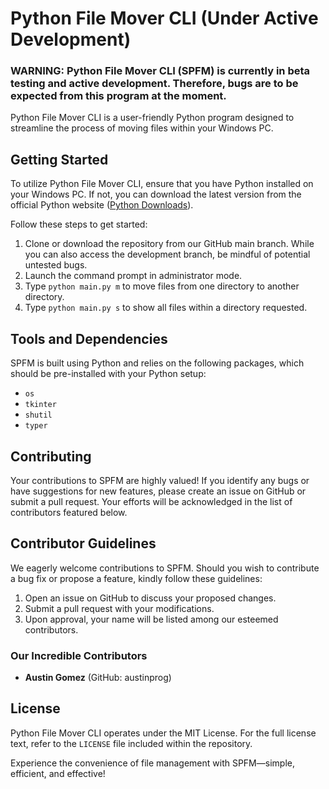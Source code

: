 # Python File Mover CLI (Under Active Development)
### WARNING: Python File Mover CLI (SPFM) is currently in beta testing and active development. Therefore, bugs are to be expected from this program at the moment.
Python File Mover CLI is a user-friendly Python program designed to streamline the process of moving files within your Windows PC.

## Getting Started

To utilize Python File Mover CLI, ensure that you have Python installed on your Windows PC. If not, you can download the latest version from the official Python website ([Python Downloads](https://www.python.org/downloads/)).

Follow these steps to get started:

1. Clone or download the repository from our GitHub main branch. While you can also access the development branch, be mindful of potential untested bugs.
2. Launch the command prompt in administrator mode.
3. Type `python main.py m` to move files from one directory to another directory.
3. Type `python main.py s` to show all files within a directory requested.

## Tools and Dependencies

SPFM is built using Python and relies on the following packages, which should be pre-installed with your Python setup:

- `os`
- `tkinter`
- `shutil`
- `typer`

## Contributing

Your contributions to SPFM are highly valued! If you identify any bugs or have suggestions for new features, please create an issue on GitHub or submit a pull request. Your efforts will be acknowledged in the list of contributors featured below.

## Contributor Guidelines

We eagerly welcome contributions to SPFM. Should you wish to contribute a bug fix or propose a feature, kindly follow these guidelines:

1. Open an issue on GitHub to discuss your proposed changes.
2. Submit a pull request with your modifications.
3. Upon approval, your name will be listed among our esteemed contributors.

### Our Incredible Contributors

* **Austin Gomez** (GitHub: austinprog)

## License

Python File Mover CLI operates under the MIT License. For the full license text, refer to the `LICENSE` file included within the repository.

Experience the convenience of file management with SPFM—simple, efficient, and effective!
